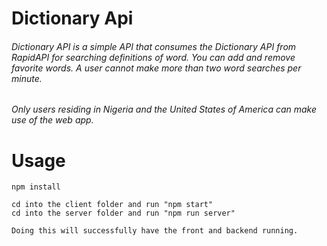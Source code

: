# Dictionary Api

###### Dictionary API is a simple API that consumes the Dictionary API from RapidAPI for searching definitions of word. You can add and remove favorite words. A user cannot make more than two word searches per minute.

###### Only users residing in Nigeria and the United States of America can make use of the web app.

# Usage

```
npm install
```

```
cd into the client folder and run "npm start"
cd into the server folder and run "npm run server"

Doing this will successfully have the front and backend running.
